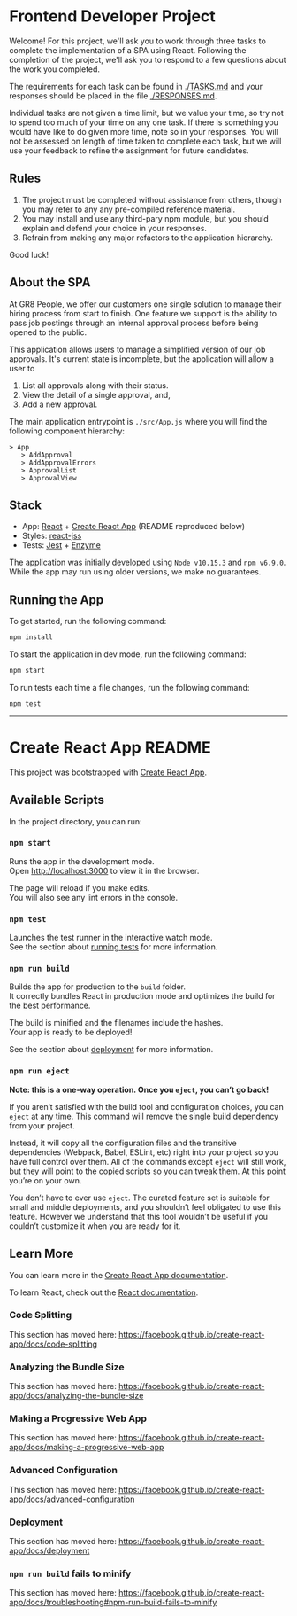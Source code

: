 # Frontend Developer Project

Welcome! For this project, we'll ask you to work through three tasks to complete the implementation of a SPA using React. Following the completion of the project, we'll ask you to respond to a few questions about the work you completed.

The requirements for each task can be found in [./TASKS.md](./TASKS.md) and your responses should be placed in the file [./RESPONSES.md](./RESPONSES.md). 

Individual tasks are not given a time limit, but we value your time, so try not to spend too much of your time on any one task. If there is something you would have like to do given more time, note so in your responses. You will not be assessed on length of time taken to complete each task, but we will use your feedback to refine the assignment for future candidates.

## Rules

1. The project must be completed without assistance from others, though you may refer to any any pre-compiled reference material. 
2. You may install and use any third-pary npm module, but you should explain and defend your choice in your responses.
3. Refrain from making any major refactors to the application hierarchy.

Good luck!

## About the SPA

At GR8 People, we offer our customers one single solution to manage their hiring process from start to finish. One feature we support is the ability to pass job postings through an internal approval process before being opened to the public.

This application allows users to manage a simplified version of our job approvals. It's current state is incomplete, but the application will allow a user to 

1. List all approvals along with their status.
2. View the detail of a single approval, and,
3. Add a new approval.

The main application entrypoint is `./src/App.js` where you will find the following component hierarchy:

```
> App
   > AddApproval
   > AddApprovalErrors
   > ApprovalList
   > ApprovalView
```

## Stack

- App: [React](https://reactjs.org/) + [Create React App](https://github.com/facebook/create-react-app) (README reproduced below)
- Styles: [react-jss](https://cssinjs.org/react-jss/)
- Tests: [Jest](https://jestjs.io/) + [Enzyme](https://airbnb.io/enzyme/)

The application was initially developed using `Node v10.15.3` and `npm v6.9.0`. While the app may run using older versions, we make no guarantees.

## Running the App

To get started, run the following command:

```sh
npm install
```

To start the application in dev mode, run the following command:

```sh
npm start
```

To run tests each time a file changes, run the following command:

```sh
npm test
```

---

# Create React App README

This project was bootstrapped with [Create React App](https://github.com/facebook/create-react-app).

## Available Scripts

In the project directory, you can run:

### `npm start`

Runs the app in the development mode.<br />
Open [http://localhost:3000](http://localhost:3000) to view it in the browser.

The page will reload if you make edits.<br />
You will also see any lint errors in the console.

### `npm test`

Launches the test runner in the interactive watch mode.<br />
See the section about [running tests](https://facebook.github.io/create-react-app/docs/running-tests) for more information.

### `npm run build`

Builds the app for production to the `build` folder.<br />
It correctly bundles React in production mode and optimizes the build for the best performance.

The build is minified and the filenames include the hashes.<br />
Your app is ready to be deployed!

See the section about [deployment](https://facebook.github.io/create-react-app/docs/deployment) for more information.

### `npm run eject`

**Note: this is a one-way operation. Once you `eject`, you can’t go back!**

If you aren’t satisfied with the build tool and configuration choices, you can `eject` at any time. This command will remove the single build dependency from your project.

Instead, it will copy all the configuration files and the transitive dependencies (Webpack, Babel, ESLint, etc) right into your project so you have full control over them. All of the commands except `eject` will still work, but they will point to the copied scripts so you can tweak them. At this point you’re on your own.

You don’t have to ever use `eject`. The curated feature set is suitable for small and middle deployments, and you shouldn’t feel obligated to use this feature. However we understand that this tool wouldn’t be useful if you couldn’t customize it when you are ready for it.

## Learn More

You can learn more in the [Create React App documentation](https://facebook.github.io/create-react-app/docs/getting-started).

To learn React, check out the [React documentation](https://reactjs.org/).

### Code Splitting

This section has moved here: https://facebook.github.io/create-react-app/docs/code-splitting

### Analyzing the Bundle Size

This section has moved here: https://facebook.github.io/create-react-app/docs/analyzing-the-bundle-size

### Making a Progressive Web App

This section has moved here: https://facebook.github.io/create-react-app/docs/making-a-progressive-web-app

### Advanced Configuration

This section has moved here: https://facebook.github.io/create-react-app/docs/advanced-configuration

### Deployment

This section has moved here: https://facebook.github.io/create-react-app/docs/deployment

### `npm run build` fails to minify

This section has moved here: https://facebook.github.io/create-react-app/docs/troubleshooting#npm-run-build-fails-to-minify
